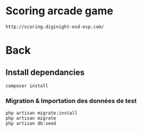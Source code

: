 # Scoring arcade game
```
http://scoring.diginight-esd-esp.com/
```

# Back

## Install dependancies
```
composer install
```

### Migration & Importation des données de test
```
php artisan migrate:install
php artisan migrate
php artisan db:seed
```

